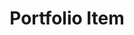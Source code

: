 ---
title:			"Portfolio Item"
slug:			portfolio-item
src:			/template-overviews/portfolio-item
categories:		template portfolios unstyled
description:	"An unstlyed, portfolio item template perfect for showcasing a project or work."
bump:			"A portfolio item page template."
img-src:		/img/templates/portfolio-item.jpg
img-desc:		"Free Bootstrap 4 Portfolio Template"
layout:			template-overview

meta-title: "Portfolio Item - Free Bootstrap Portfolio Template"
meta-description: "A free portfolio item template for Bootstrap 4 perfect for showcasing a single project. All Start Bootstrap templates are free to download and open source."

features:
  - Large, main image section
  - Related projects thumbnails
  - Project description section with details list

long-description: "Portfolio Item is a basic Bootstrap template used to create single portfolio item pages on a Bootstrap based website."

alt-version:		"no"
user-version:		"no"

v4-version:			"yes"
alt-v4:				"https://github.com/BlackrockDigital/startbootstrap-portfolio-item/archive/v4-dev.zip"

redirect_from:
  - /portfolio-item/
  - /portfolio-item.php/
  - /templates/portfolio-item.html/
  - /templates/portfolio-item/
  - /downloads/portfolio-item.zip/
---